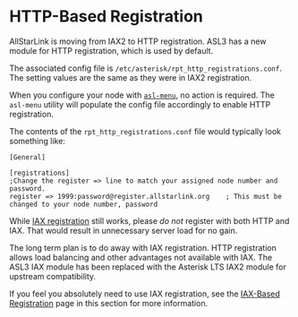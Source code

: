 # HTTP-Based Registration
AllStarLink is moving from IAX2 to HTTP registration. ASL3 has a new module for HTTP registration, which is used by default.

The associated config file is `/etc/asterisk/rpt_http_registrations.conf`. The setting values are the same as they were in IAX2 registration.

When you configure your node with [`asl-menu`](../user-guide/menu.md), no action is required. The `asl-menu` utility will populate the config file accordingly to enable HTTP registration.

The contents of the `rpt_http_registrations.conf` file would typically look something like:

```
[General]

[registrations]
;Change the register => line to match your assigned node number and password.
register => 1999:password@register.allstarlink.org    ; This must be changed to your node number, password
```

While [IAX registration](./iaxreg.md) still works, please *do not* register with both HTTP and IAX. That would result in unnecessary server load for no gain. 

The long term plan is to do away with IAX registration. HTTP registration allows load balancing and other advantages not available with IAX. The ASL3 IAX module has been replaced with the Asterisk LTS IAX2 module for upstream compatibility.

If you feel you absolutely need to use IAX registration, see the [IAX-Based Registration](./iaxreg.md) page in this section for more information.
